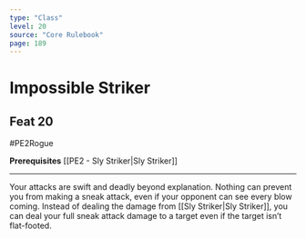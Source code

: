 ```yaml
---
type: "Class"
level: 20
source: "Core Rulebook"
page: 189
---
```

# Impossible Striker
## Feat 20
#PE2Rogue

**Prerequisites** [[PE2 - Sly Striker|Sly Striker]]

---
Your attacks are swift and deadly beyond explanation. Nothing can prevent you from making a sneak attack, even if your opponent can see every blow coming. Instead of dealing the damage from [[Sly Striker|Sly Striker]], you can deal your full sneak attack damage to a target even if the target isn’t flat-footed.
